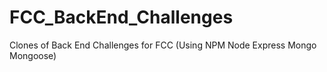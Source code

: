 # FCC_BackEnd_Challenges
Clones of Back End Challenges for FCC (Using NPM Node Express Mongo Mongoose)
